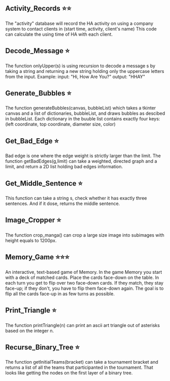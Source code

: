 ## Activity_Records :star::star:
The "activity" database will record the HA activity on using a company system to contact clients in (start time, activity, client's name)
This code can calculate the using time of HA with each client.

## Decode_Message :star:
The function onlyUpper(s) is using recursion to decode a message s by taking a string and returning a new string holding only the uppercase letters from the input.
Example: 
  input: "Hi, How Are You?"
  output: "HHAY"
  
## Generate_Bubbles :star:
The function generateBubbles(canvas, bubbleList) which takes a tkinter canvas and a list of dictionaries, bubbleList,
and draws bubbles as descibed in bubbleList.
Each dictionary in the buuble list contains exactly four keys: (left coordinate, top coordinate, diameter size, color)

## Get_Bad_Edge :star:
Bad edge is one where the edge weight is strictly larger than the limit. 
The function getBadEdges(g,limit) can take a weighted, directed graph and a limit, and return a 2D list holding bad edges information.

## Get_Middle_Sentence :star:
This function can take a string s, check whether it has exactly three sentences.
And if it dose, returns the middle sentence. 


## Image_Cropper :star:
The function crop_manga() can crop a large size image into subimages with height equals to 1200px. 

## Memory_Game :star::star::star:
An interactive, text-based game of Memory. 
In the game Memory you start with a deck of matched cards. Place the cards face-down
on the table. In each turn you get to flip over two face-down cards. If they match, they
stay face-up; if they don't, you have to flip them face-down again. The goal is to flip all
the cards face-up in as few turns as possible.

## Print_Triangle :star:
The function printTriangle(n) can print an ascii art triangle out of asterisks based on the integer n. 

## Recurse_Binary_Tree :star:
The function getInitialTeams(bracket) can take a tournament bracket and returns a list of all the teams that participanted in the tournament. 
That looks like getting the nodes on the first layer of a binary tree. 

